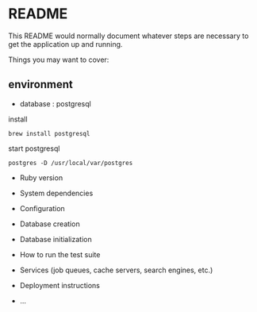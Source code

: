 # README

This README would normally document whatever steps are necessary to get the
application up and running.

Things you may want to cover:

## environment

- database : postgresql

install

```
brew install postgresql
```

start postgresql

```
postgres -D /usr/local/var/postgres
```

* Ruby version

* System dependencies

* Configuration

* Database creation

* Database initialization

* How to run the test suite

* Services (job queues, cache servers, search engines, etc.)

* Deployment instructions

* ...
